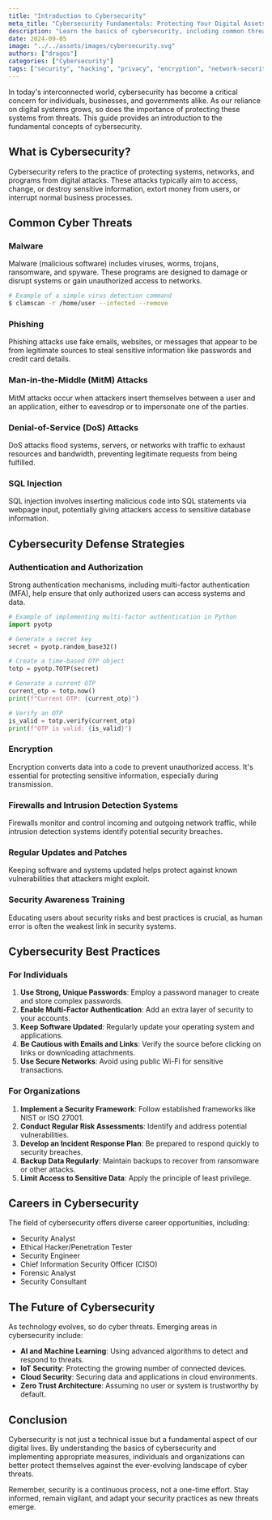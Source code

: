 ```yaml
---
title: "Introduction to Cybersecurity"
meta_title: "Cybersecurity Fundamentals: Protecting Your Digital Assets"
description: "Learn the basics of cybersecurity, including common threats, defense strategies, and best practices for individuals and organizations."
date: 2024-09-05
image: "../../assets/images/cybersecurity.svg"
authors: ["dragos"]
categories: ["Cybersecurity"]
tags: ["security", "hacking", "privacy", "encryption", "network-security"]
---
```




In today's interconnected world, cybersecurity has become a critical concern for individuals, businesses, and governments alike. As our reliance on digital systems grows, so does the importance of protecting these systems from threats. This guide provides an introduction to the fundamental concepts of cybersecurity.

## What is Cybersecurity?

Cybersecurity refers to the practice of protecting systems, networks, and programs from digital attacks. These attacks typically aim to access, change, or destroy sensitive information, extort money from users, or interrupt normal business processes.

## Common Cyber Threats

### Malware

Malware (malicious software) includes viruses, worms, trojans, ransomware, and spyware. These programs are designed to damage or disrupt systems or gain unauthorized access to networks.

```bash
# Example of a simple virus detection command
$ clamscan -r /home/user --infected --remove
```

### Phishing

Phishing attacks use fake emails, websites, or messages that appear to be from legitimate sources to steal sensitive information like passwords and credit card details.

### Man-in-the-Middle (MitM) Attacks

MitM attacks occur when attackers insert themselves between a user and an application, either to eavesdrop or to impersonate one of the parties.

### Denial-of-Service (DoS) Attacks

DoS attacks flood systems, servers, or networks with traffic to exhaust resources and bandwidth, preventing legitimate requests from being fulfilled.

### SQL Injection

SQL injection involves inserting malicious code into SQL statements via webpage input, potentially giving attackers access to sensitive database information.

## Cybersecurity Defense Strategies

### Authentication and Authorization

Strong authentication mechanisms, including multi-factor authentication (MFA), help ensure that only authorized users can access systems and data.

```python
# Example of implementing multi-factor authentication in Python
import pyotp

# Generate a secret key
secret = pyotp.random_base32()

# Create a time-based OTP object
totp = pyotp.TOTP(secret)

# Generate a current OTP
current_otp = totp.now()
print(f"Current OTP: {current_otp}")

# Verify an OTP
is_valid = totp.verify(current_otp)
print(f"OTP is valid: {is_valid}")
```

### Encryption

Encryption converts data into a code to prevent unauthorized access. It's essential for protecting sensitive information, especially during transmission.

### Firewalls and Intrusion Detection Systems

Firewalls monitor and control incoming and outgoing network traffic, while intrusion detection systems identify potential security breaches.

### Regular Updates and Patches

Keeping software and systems updated helps protect against known vulnerabilities that attackers might exploit.

### Security Awareness Training

Educating users about security risks and best practices is crucial, as human error is often the weakest link in security systems.

## Cybersecurity Best Practices

### For Individuals

1. **Use Strong, Unique Passwords**: Employ a password manager to create and store complex passwords.
2. **Enable Multi-Factor Authentication**: Add an extra layer of security to your accounts.
3. **Keep Software Updated**: Regularly update your operating system and applications.
4. **Be Cautious with Emails and Links**: Verify the source before clicking on links or downloading attachments.
5. **Use Secure Networks**: Avoid using public Wi-Fi for sensitive transactions.

### For Organizations

1. **Implement a Security Framework**: Follow established frameworks like NIST or ISO 27001.
2. **Conduct Regular Risk Assessments**: Identify and address potential vulnerabilities.
3. **Develop an Incident Response Plan**: Be prepared to respond quickly to security breaches.
4. **Backup Data Regularly**: Maintain backups to recover from ransomware or other attacks.
5. **Limit Access to Sensitive Data**: Apply the principle of least privilege.

## Careers in Cybersecurity

The field of cybersecurity offers diverse career opportunities, including:

- Security Analyst
- Ethical Hacker/Penetration Tester
- Security Engineer
- Chief Information Security Officer (CISO)
- Forensic Analyst
- Security Consultant

## The Future of Cybersecurity

As technology evolves, so do cyber threats. Emerging areas in cybersecurity include:

- **AI and Machine Learning**: Using advanced algorithms to detect and respond to threats.
- **IoT Security**: Protecting the growing number of connected devices.
- **Cloud Security**: Securing data and applications in cloud environments.
- **Zero Trust Architecture**: Assuming no user or system is trustworthy by default.

## Conclusion

Cybersecurity is not just a technical issue but a fundamental aspect of our digital lives. By understanding the basics of cybersecurity and implementing appropriate measures, individuals and organizations can better protect themselves against the ever-evolving landscape of cyber threats.

Remember, security is a continuous process, not a one-time effort. Stay informed, remain vigilant, and adapt your security practices as new threats emerge.
